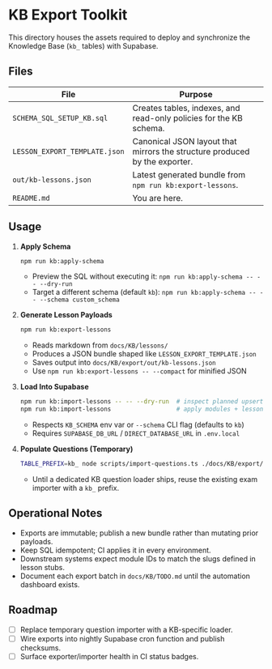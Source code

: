 # KB Export Toolkit

This directory houses the assets required to deploy and synchronize the Knowledge Base (`kb_` tables) with Supabase.

## Files

| File | Purpose |
| ---- | ------- |
| `SCHEMA_SQL_SETUP_KB.sql` | Creates tables, indexes, and read-only policies for the KB schema. |
| `LESSON_EXPORT_TEMPLATE.json` | Canonical JSON layout that mirrors the structure produced by the exporter. |
| `out/kb-lessons.json` | Latest generated bundle from `npm run kb:export-lessons`. |
| `README.md` | You are here. |

## Usage

1. **Apply Schema**
   ```bash
   npm run kb:apply-schema
   ```
   - Preview the SQL without executing it: `npm run kb:apply-schema -- -- --dry-run`
   - Target a different schema (default `kb`): `npm run kb:apply-schema -- -- --schema custom_schema`

2. **Generate Lesson Payloads**
   ```bash
   npm run kb:export-lessons
   ```
   - Reads markdown from `docs/KB/lessons/`
   - Produces a JSON bundle shaped like `LESSON_EXPORT_TEMPLATE.json`
   - Saves output into `docs/KB/export/out/kb-lessons.json`
   - Use `npm run kb:export-lessons -- --compact` for minified JSON

3. **Load Into Supabase**
   ```bash
   npm run kb:import-lessons -- -- --dry-run  # inspect planned upserts
   npm run kb:import-lessons                  # apply modules + lessons
   ```
   - Respects `KB_SCHEMA` env var or `--schema` CLI flag (defaults to `kb`)
   - Requires `SUPABASE_DB_URL` / `DIRECT_DATABASE_URL` in `.env.local`

4. **Populate Questions (Temporary)**
   ```bash
   TABLE_PREFIX=kb_ node scripts/import-questions.ts ./docs/KB/export/out/questions.json
   ```
   - Until a dedicated KB question loader ships, reuse the existing exam importer with a `kb_` prefix.

## Operational Notes

- Exports are immutable; publish a new bundle rather than mutating prior payloads.
- Keep SQL idempotent; CI applies it in every environment.
- Downstream systems expect module IDs to match the slugs defined in lesson stubs.
- Document each export batch in `docs/KB/TODO.md` until the automation dashboard exists.

## Roadmap

- [ ] Replace temporary question importer with a KB-specific loader.
- [ ] Wire exports into nightly Supabase cron function and publish checksums.
- [ ] Surface exporter/importer health in CI status badges.

